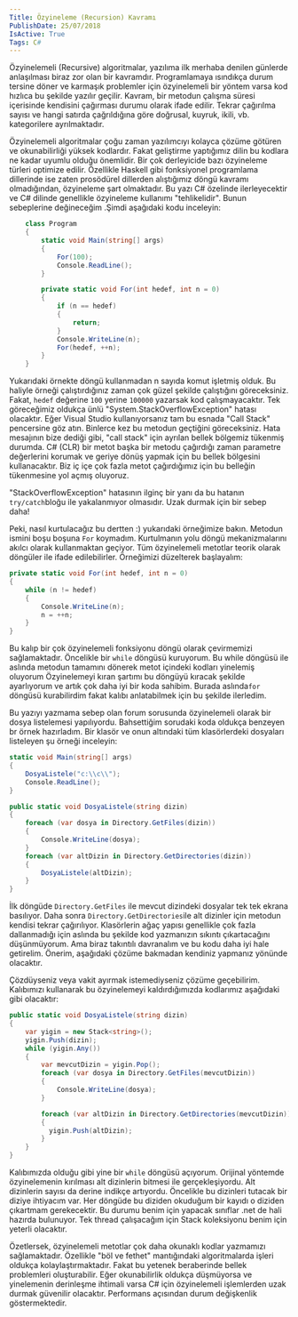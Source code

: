 ```yaml
---
Title: Özyineleme (Recursion) Kavramı
PublishDate: 25/07/2018
IsActive: True
Tags: C#
---
```


Özyinelemeli (Recursive) algoritmalar, yazılıma ilk merhaba denilen günlerde anlaşılması biraz zor olan bir kavramdır. Programlamaya ısındıkça durum tersine döner ve karmaşık problemler için özyinelemeli bir yöntem varsa kod hızlıca bu şekilde yazılır geçilir. Kavram, bir metodun çalışma süresi içerisinde kendisini çağırması durumu olarak ifade edilir. Tekrar çağırılma sayısı ve hangi satırda çağrıldığına göre doğrusal, kuyruk, ikili, vb. kategorilere ayrılmaktadır.  

Özyinelemeli algoritmalar çoğu zaman yazılımcıyı kolayca çözüme götüren ve okunabilirliği yüksek kodlardır. Fakat geliştirme yaptığımız dilin bu kodlara ne kadar uyumlu olduğu önemlidir. Bir çok derleyicide bazı özyineleme türleri optimize edilir. Özellikle Haskell gibi fonksiyonel programlama dillerinde ise zaten prosödürel dillerden alıştığımız döngü kavramı olmadığından, özyineleme şart olmaktadır. Bu yazı C# özelinde ilerleyecektir ve C# dilinde genellikle özyineleme kullanımı "tehlikelidir". Bunun sebeplerine değineceğim .Şimdi aşağıdaki kodu inceleyin:

```csharp
    class Program
    {
        static void Main(string[] args)
        {
            For(100);
            Console.ReadLine();
        }

        private static void For(int hedef, int n = 0)
        {
            if (n == hedef)
            {
                return;
            }
            Console.WriteLine(n);
            For(hedef, ++n);
        }
    }
```
Yukarıdaki örnekte döngü kullanmadan n sayıda komut işletmiş olduk. Bu haliyle örneği çalıştırdığınız zaman çok güzel şekilde çalıştığını göreceksiniz. Fakat, `hedef` değerine `100` yerine `100000` yazarsak kod çalışmayacaktır. Tek göreceğimiz oldukça ünlü "System.StackOverflowException" hatası olacaktır. Eğer Visual Studio kullanıyorsanız tam bu esnada "Call Stack" pencersine göz atın. Binlerce kez bu metodun geçtiğini göreceksiniz. Hata mesajının bize dediği gibi, "call stack" için ayrılan bellek bölgemiz tükenmiş durumda. C# (CLR) bir metot başka bir metodu çağırdığı zaman parametre değerlerini korumak ve geriye dönüş yapmak için bu bellek bölgesini kullanacaktır. Biz iç içe çok fazla metot çağırdığımız için bu belleğin tükenmesine yol açmış oluyoruz. 

"StackOverflowException" hatasının ilginç bir yanı da bu hatanın `try/catch`bloğu ile yakalanmıyor olmasıdır. Uzak durmak için bir sebep daha!

Peki, nasıl kurtulacağız bu dertten :) yukarıdaki örneğimize bakın. Metodun ismini boşu boşuna `For` koymadım. Kurtulmanın yolu döngü mekanizmalarını akılcı olarak kullanmaktan geçiyor. Tüm özyinelemeli metotlar teorik olarak döngüler ile ifade edilebilirler. Örneğimizi düzelterek başlayalım:

```csharp
private static void For(int hedef, int n = 0)
{
    while (n != hedef)
    {
        Console.WriteLine(n);
        n = ++n;
    }
}
```
Bu kalıp bir çok özyinelemeli fonksiyonu döngü olarak çevirmemizi sağlamaktadır.  Öncelikle bir `while` döngüsü kuruyorum. Bu while döngüsü ile aslında metodun tamamını dönerek metot içindeki kodları yinelemiş oluyorum  Özyinelemeyi kıran şartımı bu döngüyü kıracak şekilde ayarlıyorum ve artık çok daha iyi bir koda sahibim. Burada aslında`for` döngüsü kurabilirdim fakat kalıbı anlatabilmek için bu şekilde ilerledim.

Bu yazıyı yazmama sebep olan forum sorusunda özyinelemeli olarak bir dosya listelemesi yapılıyordu. Bahsettiğim sorudaki koda oldukça benzeyen br örnek hazırladım. Bir klasör ve onun altındaki tüm klasörlerdeki dosyaları listeleyen şu örneği inceleyin:

```csharp
static void Main(string[] args)
{
    DosyaListele("c:\\c\\");
    Console.ReadLine();
}

public static void DosyaListele(string dizin)
{
    foreach (var dosya in Directory.GetFiles(dizin))
    {
        Console.WriteLine(dosya);
    }
    foreach (var altDizin in Directory.GetDirectories(dizin))
    {
        DosyaListele(altDizin);
    }
}

```

İlk döngüde `Directory.GetFiles` ile mevcut dizindeki dosyalar tek tek ekrana basılıyor. Daha sonra `Directory.GetDirectories`ile alt dizinler için metodun kendisi tekrar çağırılıyor.  Klasörlerin ağaç yapısı genellikle çok fazla dallanmadığı için aslında bu şekilde kod yazmanızın sıkıntı çıkartacağını düşünmüyorum. Ama biraz takıntılı davranalım ve bu kodu daha iyi hale getirelim. Önerim, aşağıdaki çözüme bakmadan kendiniz yapmanız yönünde olacaktır.

Çözdüyseniz veya vakit ayırmak istemediyseniz çözüme geçebilirim. Kalıbımızı kullanarak bu özyinelemeyi kaldırdığımızda kodlarımız aşağıdaki gibi olacaktır:

```csharp
public static void DosyaListele(string dizin)
{
    var yigin = new Stack<string>();
    yigin.Push(dizin);
    while (yigin.Any())
    {
        var mevcutDizin = yigin.Pop();
        foreach (var dosya in Directory.GetFiles(mevcutDizin))
        {
            Console.WriteLine(dosya);
        }

        foreach (var altDizin in Directory.GetDirectories(mevcutDizin))
        {
          yigin.Push(altDizin);
        }
    }
}
```
Kalıbımızda olduğu gibi yine bir `while` döngüsü açıyorum. Orijinal yöntemde özyinelemenin kırılması alt dizinlerin bitmesi ile gerçekleşiyordu. Alt dizinlerin sayısı da derine indikçe artıyordu. Öncelikle bu dizinleri tutacak bir diziye ihtiyacım var. Her döngüde bu diziden okuduğum bir kayıdı o diziden çıkartmam gerekecektir. Bu durumu benim için yapacak sınıflar .net de hali hazırda bulunuyor. Tek thread çalışacağım için Stack koleksiyonu benim için yeterli olacaktır. 

Özetlersek, özyinelemeli metotlar çok daha okunaklı kodlar yazmamızı sağlamaktadır. Özellikle "böl ve fethet" mantığındaki algoritmalarda işleri oldukça kolaylaştırmaktadır. Fakat bu yetenek beraberinde bellek problemleri oluşturabilir. Eğer okunabilirlik oldukça düşmüyorsa ve yinelemenin derinleşme ihtimali varsa C# için özyinelemeli işlemlerden uzak durmak güvenilir olacaktır. Performans açısından durum değişkenlik göstermektedir.
